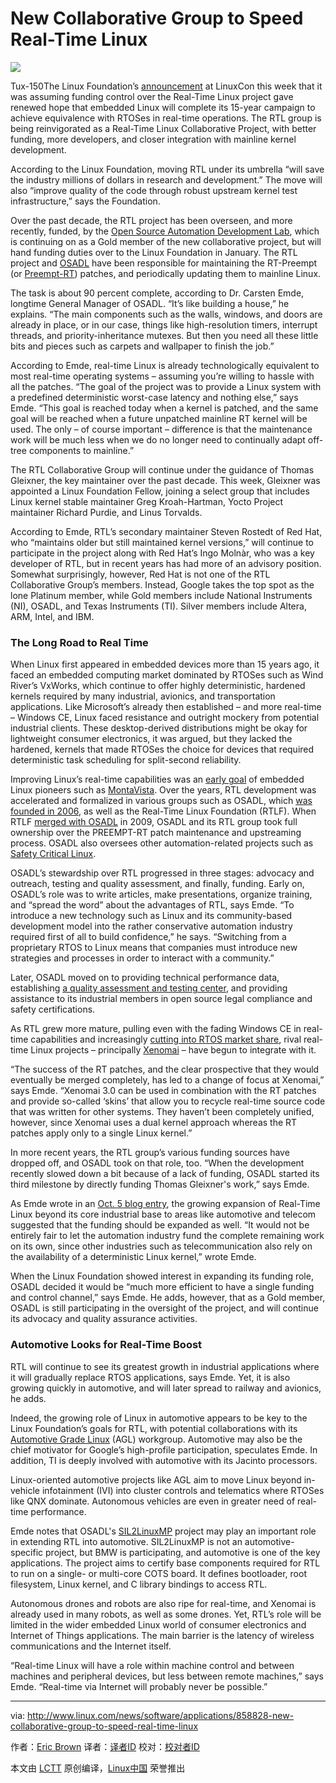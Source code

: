New Collaborative Group to Speed Real-Time Linux
================================================================================
![](http://www.linux.com/images/stories/66866/Tux-150.png)

Tux-150The Linux Foundation’s [announcement][1] at LinuxCon this week that it was assuming funding control over the Real-Time Linux project gave renewed hope that embedded Linux will complete its 15-year campaign to achieve equivalence with RTOSes in real-time operations. The RTL group is being reinvigorated as a Real-Time Linux Collaborative Project, with better funding, more developers, and closer integration with mainline kernel development.

According to the Linux Foundation, moving RTL under its umbrella “will save the industry millions of dollars in research and development.” The move will also “improve quality of the code through robust upstream kernel test infrastructure,” says the Foundation.

Over the past decade, the RTL project has been overseen, and more recently, funded, by the [Open Source Automation Development Lab][2], which is continuing on as a Gold member of the new collaborative project, but will hand funding duties over to the Linux Foundation in January. The RTL project and [OSADL][3] have been responsible for maintaining the RT-Preempt (or [Preempt-RT][4]) patches, and periodically updating them to mainline Linux.

The task is about 90 percent complete, according to Dr. Carsten Emde, longtime General Manager of OSADL. “It’s like building a house,” he explains. “The main components such as the walls, windows, and doors are already in place, or in our case, things like high-resolution timers, interrupt threads, and priority-inheritance mutexes. But then you need all these little bits and pieces such as carpets and wallpaper to finish the job.”

According to Emde, real-time Linux is already technologically equivalent to most real-time operating systems – assuming you’re willing to hassle with all the patches. “The goal of the project was to provide a Linux system with a predefined deterministic worst-case latency and nothing else,” says Emde. “This goal is reached today when a kernel is patched, and the same goal will be reached when a future unpatched mainline RT kernel will be used. The only – of course important – difference is that the maintenance work will be much less when we do no longer need to continually adapt off-tree components to mainline.”

The RTL Collaborative Group will continue under the guidance of Thomas Gleixner, the key maintainer over the past decade. This week, Gleixner was appointed a Linux Foundation Fellow, joining a select group that includes Linux kernel stable maintainer Greg Kroah-Hartman, Yocto Project maintainer Richard Purdie, and Linus Torvalds.

According to Emde, RTL’s secondary maintainer Steven Rostedt of Red Hat, who “maintains older but still maintained kernel versions,” will continue to participate in the project along with Red Hat’s Ingo Molnàr, who was a key developer of RTL, but in recent years has had more of an advisory position. Somewhat surprisingly, however, Red Hat is not one of the RTL Collaborative Group’s members. Instead, Google takes the top spot as the lone Platinum member, while Gold members include National Instruments (NI), OSADL, and Texas Instruments (TI). Silver members include Altera, ARM, Intel, and IBM.

### The Long Road to Real Time ###

When Linux first appeared in embedded devices more than 15 years ago, it faced an embedded computing market dominated by RTOSes such as Wind River’s VxWorks, which continue to offer highly deterministic, hardened kernels required by many industrial, avionics, and transportation applications. Like Microsoft’s already then established – and more real-time – Windows CE, Linux faced resistance and outright mockery from potential industrial clients. These desktop-derived distributions might be okay for lightweight consumer electronics, it was argued, but they lacked the hardened, kernels that made RTOSes the choice for devices that required deterministic task scheduling for split-second reliability.

Improving Linux’s real-time capabilities was an [early goal][5] of embedded Linux pioneers such as [MontaVista][6]. Over the years, RTL development was accelerated and formalized in various groups such as OSADL, which [was founded in 2006][7], as well as the Real-Time Linux Foundation (RTLF). When RTLF [merged with OSADL][8] in 2009, OSADL and its RTL group took full ownership over the PREEMPT-RT patch maintenance and upstreaming process. OSADL also oversees other automation-related projects such as [Safety Critical Linux][9].

OSADL’s stewardship over RTL progressed in three stages: advocacy and outreach, testing and quality assessment, and finally, funding. Early on, OSADL’s role was to write articles, make presentations, organize training, and “spread the word” about the advantages of RTL, says Emde.  “To introduce a new technology such as Linux and its community-based development model into the rather conservative automation industry required first of all to build confidence,” he says. “Switching from a proprietary RTOS to Linux means that companies must introduce new strategies and processes in order to interact with a community.”

Later, OSADL moved on to providing technical performance data, establishing [a quality assessment and testing center][10], and providing assistance to its industrial members in open source legal compliance and safety certifications.

As RTL grew more mature, pulling even with the fading Windows CE in real-time capabilities and increasingly [cutting into RTOS market share][11], rival real-time Linux projects – principally [Xenomai][12] – have begun to integrate with it.

“The success of the RT patches, and the clear prospective that they would eventually be merged completely, has led to a change of focus at Xenomai,” says Emde. “Xenomai 3.0 can be used in combination with the RT patches and provide so-called ‘skins’ that allow you to recycle real-time source code that was written for other systems. They haven’t been completely unified, however, since Xenomai uses a dual kernel approach whereas the RT patches apply only to a single Linux kernel.”

In more recent years, the RTL group’s various funding sources have dropped off, and OSADL took on that role, too. “When the development recently slowed down a bit because of a lack of funding, OSADL started its third milestone by directly funding Thomas Gleixner's work,” says Emde.

As Emde wrote in an [Oct. 5 blog entry][13], the growing expansion of Real-Time Linux beyond its core industrial base to areas like automotive and telecom suggested that the funding should be expanded as well. “It would not be entirely fair to let the automation industry fund the complete remaining work on its own, since other industries such as telecommunication also rely on the availability of a deterministic Linux kernel,” wrote Emde.

When the Linux Foundation showed interest in expanding its funding role, OSADL decided it would be “much more efficient to have a single funding and control channel,” says Emde. He adds, however, that as a Gold member, OSADL is still participating in the oversight of the project, and will continue its advocacy and quality assurance activities.

### Automotive Looks for Real-Time Boost ###

RTL will continue to see its greatest growth in industrial applications where it will gradually replace RTOS applications, says Emde. Yet, it is also growing quickly in automotive, and will later spread to railway and avionics, he adds.

Indeed, the growing role of Linux in automotive appears to be key to the Linux Foundation’s goals for RTL, with potential collaborations with its [Automotive Grade Linux][14] (AGL) workgroup. Automotive may also be the chief motivator for Google’s high-profile participation, speculates Emde. In addition, TI is deeply involved with automotive with its Jacinto processors.

Linux-oriented automotive projects like AGL aim to move Linux beyond in-vehicle infotainment (IVI) into cluster controls and telematics where RTOSes like QNX dominate. Autonomous vehicles are even in greater need of real-time performance.

Emde notes that OSADL's [SIL2LinuxMP][15] project may play an important role in extending RTL into automotive. SIL2LinuxMP is not an automotive-specific project, but BMW is participating, and automotive is one of the key applications. The project aims to certify base components required for RTL to run on a single- or multi-core COTS board. It defines bootloader, root filesystem, Linux kernel, and C library bindings to access RTL.

Autonomous drones and robots are also ripe for real-time, and Xenomai is already used in many robots, as well as some drones. Yet, RTL’s role will be limited in the wider embedded Linux world of consumer electronics and Internet of Things applications. The main barrier is the latency of wireless communications and the Internet itself.

“Real-time Linux will have a role within machine control and between machines and peripheral devices, but less between remote machines,” says Emde. “Real-time via Internet will probably never be possible.”

--------------------------------------------------------------------------------

via: http://www.linux.com/news/software/applications/858828-new-collaborative-group-to-speed-real-time-linux

作者：[Eric Brown][a]
译者：[译者ID](https://github.com/译者ID)
校对：[校对者ID](https://github.com/校对者ID)

本文由 [LCTT](https://github.com/LCTT/TranslateProject) 原创编译，[Linux中国](https://linux.cn/) 荣誉推出

[a]:http://www.linux.com/community/forums/person/42808
[1]:http://www.linuxfoundation.org/news-media/announcements/2015/10/linux-foundation-announces-project-advance-real-time-linux
[2]:http://archive.linuxgizmos.com/celebrating-the-open-source-automation-development-labs-first-birthday/
[3]:https://www.osadl.org/
[4]:http://linuxgizmos.com/adding-real-time-to-linux-with-preempt-rt/
[5]:http://archive.linuxgizmos.com/real-time-linux-what-is-it-why-do-you-want-it-how-do-you-do-it-a/
[6]:http://www.linux.com/news/embedded-mobile/mobile-linux/841651-embedded-linux-pioneer-montavista-spins-iot-linux-distribution
[7]:http://archive.linuxgizmos.com/industry-group-aims-linux-at-automation-apps/
[8]:http://archive.linuxgizmos.com/industrial-linux-groups-merge/
[9]:https://www.osadl.org/Safety-Critical-Linux.safety-critical-linux.0.html
[10]:http://www.osadl.org/QA-Farm-Realtime.qa-farm-about.0.html
[11]:http://www.linux.com/news/embedded-mobile/mobile-linux/818011-embedded-linux-keeps-growing-amid-iot-disruption-says-study
[12]:http://xenomai.org/
[13]:https://www.osadl.org/Single-View.111+M5dee6946dab.0.html
[14]:http://www.linux.com/news/embedded-mobile/mobile-linux/833358-first-open-automotive-grade-linux-spec-released
[15]:http://www.osadl.org/SIL2LinuxMP.sil2-linux-project.0.html
